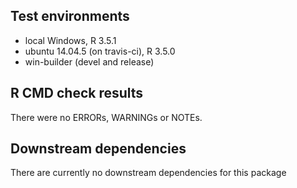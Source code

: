 
## Test environments
* local Windows, R 3.5.1
* ubuntu 14.04.5 (on travis-ci), R 3.5.0
* win-builder (devel and release)

## R CMD check results
There were no ERRORs, WARNINGs or NOTEs.  

## Downstream dependencies
There are currently no downstream dependencies for this package